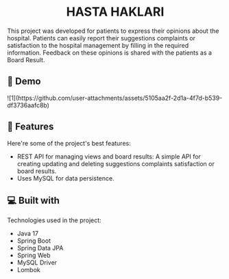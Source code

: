 <h1 align="center" id="title">HASTA HAKLARI</h1>

<p id="description">This project was developed for patients to express their opinions about the hospital. Patients can easily report their suggestions complaints or satisfaction to the hospital management by filling in the required information. Feedback on these opinions is shared with the patients as a Board Result.</p>


<h2>🚀 Demo</h2>
![1](https://github.com/user-attachments/assets/5105aa2f-2d1a-4f7d-b539-df3736aafc8b)




<h2>🧐 Features</h2>

Here're some of the project's best features:

*   REST API for managing views and board results: A simple API for creating updating and deleting suggestions complaints satisfaction or board results.
*   Uses MySQL for data persistence.

  
  
<h2>💻 Built with</h2>

Technologies used in the project:

*   Java 17
*   Spring Boot
*   Spring Data JPA
*   Spring Web
*   MySQL Driver
*   Lombok
